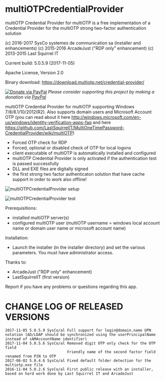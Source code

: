 multiOTPCredentialProvider
==========================
multiOTP Credential Provider for multiOTP is a free implementation of a Credential Provider for the multiOTP strong two-factor authentication solution  

(c) 2016-2017 SysCo systemes de communication sa (installer and enhancements)
(c) 2015-2016 ArcadeJust ("RDP only" enhancement)
(c) 2013-2015 Last Squirrel IT

Current build: 5.0.5.9 (2017-11-05)

Apache License, Version 2.0

Binary download: https://download.multiotp.net/credential-provider/

[![Donate via PayPal](https://img.shields.io/badge/donate-paypal-87ceeb.svg)](https://www.paypal.com/cgi-bin/webscr?cmd=_donations&currency_code=USD&business=paypal@sysco.ch&item_name=Donation%20for%20multiOTP%20project)
*Please consider supporting this project by making a donation via [PayPal](https://www.paypal.com/cgi-bin/webscr?cmd=_donations&currency_code=USD&business=paypal@sysco.ch&item_name=Donation%20for%20multiOTP%20project)*

multiOTP Credential Provider for multiOTP supporting Windows 7/8/8.1/10/2012(R2). Also supports domain users and Microsoft Account OTP (you can read about it here http://windows.microsoft.com/en-us/windows/identity-verification-apps-faq and here https://github.com/LastSquirrelIT/MultiOneTimePassword-CredentialProvider/wiki/multiOTP)
- Forced OTP check for RDP
- Forced, optional or disabled check of OTP for local logons
- client executable of multiOTP is automatically installed and configured
- multiOTP Credential Provider is only activated if the authentication test is passed successfully
- DLL and EXE files are digitally signed
- the first strong two factor authenticaton solution that have cache support in order to work also offline!

![multiOTPCredentialProvider setup](https://raw.githubusercontent.com/multiOTP/multiOTPCredentialProvider/master/screenshots/multiOTPCredentialProvider-setup.png)

![multiOTPCredentialProvider test](https://raw.githubusercontent.com/multiOTP/multiOTPCredentialProvider/master/screenshots/multiOTPCredentialProvider-test.png)

Prerequisitions:
- installed multiOTP server(s)
- configured multiOTP user (multiOTP username = windows local account name or domain user name or microsoft account name)

Installation:
- Launch the installer (in the installer directory) and set the various parameters. You must have administrator access.

Thanks to:
- ArcadeJust ("RDP only" enhancement)
- LastSquirrelIT (first version)

Report if you have any problems or questions regarding this app.


CHANGE LOG OF RELEASED VERSIONS
===============================
```
2017-11-05 5.0.5.9 SysCo/al Full support for login@domain.name UPN notation (AD/LDAP should be synchronized using the userPrincipalName instead of sAMAccountName identifier)
2017-11-04 5.0.5.6 SysCo/al Removed digit OTP only check for the OTP field
                            Friendly name of the second factor field renamed from PIN to OTP
2017-06-02 5.0.4.6 SysCo/al Fixed default folder detection for the multiotp.exe file
2016-11-04 5.0.2.6 SysCo/al First public release with an installer, based on hard work done by Last Squirrel IT and ArcadeJust
```

